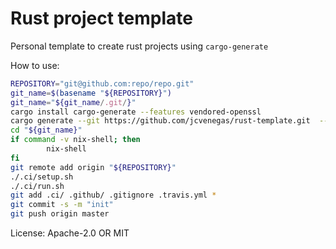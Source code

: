 # Rust project template

Personal template to create rust projects using `cargo-generate`

How to use:
```sh
REPOSITORY="git@github.com:repo/repo.git"
git_name=$(basename "${REPOSITORY}")
git_name="${git_name/.git/}"
cargo install cargo-generate --features vendored-openssl
cargo generate --git https://github.com/jcvenegas/rust-template.git  --name "${git_name}"
cd "${git_name}"
if command -v nix-shell; then
        nix-shell
fi
git remote add origin "${REPOSITORY}"
./.ci/setup.sh
./.ci/run.sh
git add .ci/ .github/ .gitignore .travis.yml *
git commit -s -m "init"
git push origin master
```

License: Apache-2.0 OR MIT
